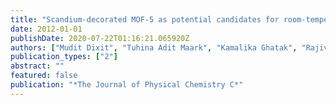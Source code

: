 ```yaml
---
title: "Scandium-decorated MOF-5 as potential candidates for room-temperature hydrogen storage: a solution for the clustering problem in MOFs"
date: 2012-01-01
publishDate: 2020-07-22T01:16:21.065920Z
authors: ["Mudit Dixit", "Tuhina Adit Maark", "Kamalika Ghatak", "Rajiv Ahuja", "Sourav Pal"]
publication_types: ["2"]
abstract: ""
featured: false
publication: "*The Journal of Physical Chemistry C*"
---
```


